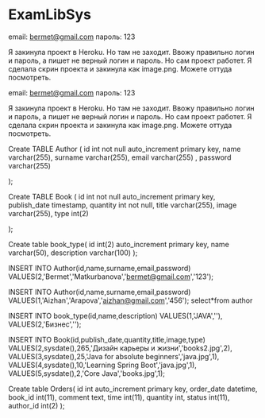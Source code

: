 # ExamLibSys

email: bermet@gmail.com
пароль: 123

Я закинула проект в Heroku. Но там не заходит. 
Ввожу правильно логин и пароль, а пишет не верный логин 
и пароль.
Но сам проект работет. Я сделала скрин проекта и
 закинула как image.png. Можете оттуда посмотреть.


email: bermet@gmail.com
пароль: 123

Я закинула проект в Heroku. Но там не заходит. 
Ввожу правильно логин и пароль, а пишет не верный логин 
и пароль.
Но сам проект работет. Я сделала скрин проекта и
 закинула как image.png. Можете оттуда посмотреть.


Create TABLE Author
(
 id int not null auto_increment primary key,
 name varchar(255),
 surname varchar(255),
 email varchar(255) ,
 password varchar(255)

);

Create TABLE Book
(
 id int not null auto_increment primary key,
publish_date timestamp,
quantity int not null,
title varchar(255),
image varchar(255),
type int(2)

);

Create table book_type(
id int(2) auto_increment primary key,
name varchar(50),
description varchar(100)
);

INSERT INTO Author(id,name,surname,email,password)
VALUES(2,'Bermet','Matkurbanova','bermet@gmail.com','123');

INSERT INTO Author(id,name,surname,email,password)
VALUES(1,'Aizhan','Arapova','aizhan@gmail.com','456');
select*from author

INSERT INTO book_type(id,name,description)
VALUES(1,'JAVA',''),
VALUES(2,'Бизнес','');

INSERT INTO Book(id,publish_date,quantity,title,image,type)
VALUES(2,sysdate(),265,'Дизайн карьеры и жизни','books2.jpg',2),
VALUES(3,sysdate(),25,'Java for absolute beginners','java.jpg',1),
VALUES(4,sysdate(),10,'Learning Spring Boot','java.jpg',1),
VALUES(5,sysdate(),2,'Core Java','books.jpg',1);

Create table Orders(
id int auto_increment primary key,
order_date datetime,
book_id int(11),
comment text,
time int(11),
quantity int,
status int(11),
author_id int(2)
);
